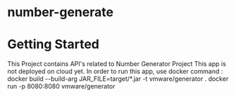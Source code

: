 # number-generate

# Getting Started
This Project contains API's related to Number Generator Project
This app is not deployed on cloud yet. In order to run this app, use docker command :
docker build --build-arg JAR_FILE=target/*.jar -t vmware/generator .
docker run -p 8080:8080 vmware/generator

